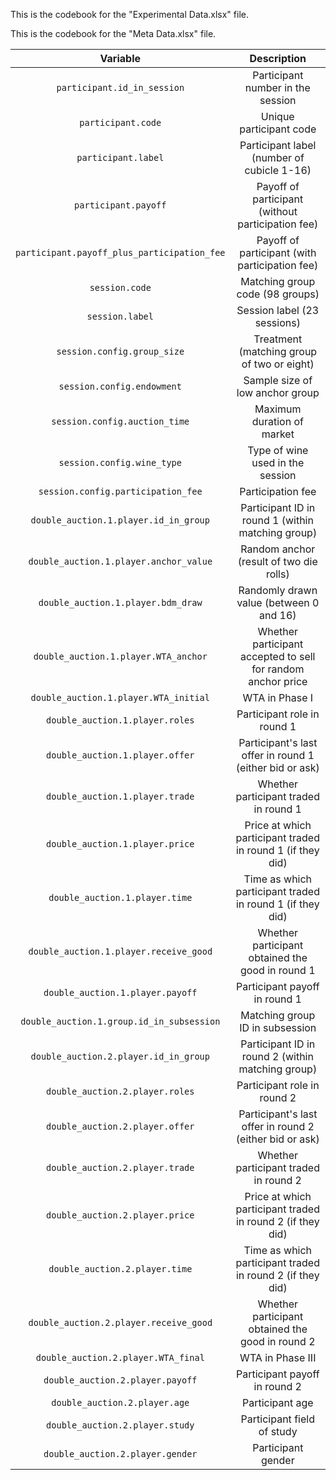 This is the codebook for the "Experimental Data.xlsx" file.

This is the codebook for the "Meta Data.xlsx" file.

| Variable | Description |
| :---: | :---: |
| `participant.id_in_session` | Participant number in the session |
| `participant.code` | Unique participant code |
| `participant.label` | Participant label (number of cubicle 1-16) |
| `participant.payoff` | Payoff of participant (without participation fee) |
| `participant.payoff_plus_participation_fee` | Payoff of participant (with participation fee) |
| `session.code` | Matching group code (98 groups) |
| `session.label` | Session label (23 sessions) |
| `session.config.group_size` | Treatment (matching group of two or eight) |
| `session.config.endowment` | Sample size of low anchor group |
| `session.config.auction_time` | Maximum duration of market |
| `session.config.wine_type` | Type of wine used in the session |
| `session.config.participation_fee` | Participation fee |
| `double_auction.1.player.id_in_group` | Participant ID in round 1 (within matching group) |
| `double_auction.1.player.anchor_value` | Random anchor (result of two die rolls) |
| `double_auction.1.player.bdm_draw` | Randomly drawn value (between 0 and 16) |
| `double_auction.1.player.WTA_anchor` | Whether participant accepted to sell for random anchor price |
| `double_auction.1.player.WTA_initial` | WTA in Phase I |
| `double_auction.1.player.roles` | Participant role in round 1 |
| `double_auction.1.player.offer` | Participant's last offer in round 1 (either bid or ask) |
| `double_auction.1.player.trade` | Whether participant traded in round 1 |
| `double_auction.1.player.price` | Price at which participant traded in round 1 (if they did) |
| `double_auction.1.player.time` | Time as which participant traded in round 1 (if they did) |
| `double_auction.1.player.receive_good` | Whether participant obtained the good in round 1 |
| `double_auction.1.player.payoff` | Participant payoff in round 1 |
| `double_auction.1.group.id_in_subsession` | Matching group ID in subsession |
| `double_auction.2.player.id_in_group` | Participant ID in round 2 (within matching group) |
| `double_auction.2.player.roles` | Participant role in round 2 |
| `double_auction.2.player.offer` | Participant's last offer in round 2 (either bid or ask) |
| `double_auction.2.player.trade` | Whether participant traded in round 2 |
| `double_auction.2.player.price` | Price at which participant traded in round 2 (if they did) |
| `double_auction.2.player.time` | Time as which participant traded in round 2 (if they did) |
| `double_auction.2.player.receive_good` | Whether participant obtained the good in round 2 |
| `double_auction.2.player.WTA_final` | WTA in Phase III |
| `double_auction.2.player.payoff` | Participant payoff in round 2 |
| `double_auction.2.player.age` | Participant age |
| `double_auction.2.player.study` | Participant field of study |
| `double_auction.2.player.gender` | Participant gender |
